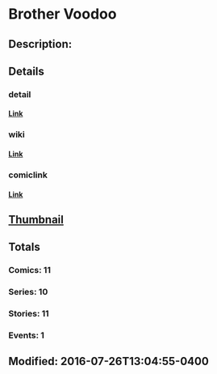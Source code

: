 # Brother Voodoo
## Description: 
## Details
### detail
#### [Link](http://marvel.com/characters/2883/crimson_king?utm_campaign=apiRef&utm_source=225578a89fc76f3d20fbffda5d17a88d)
### wiki
#### [Link](http://marvel.com/universe/Brother_Voodoo?utm_campaign=apiRef&utm_source=225578a89fc76f3d20fbffda5d17a88d)
### comiclink
#### [Link](http://marvel.com/comics/characters/1011090/brother_voodoo?utm_campaign=apiRef&utm_source=225578a89fc76f3d20fbffda5d17a88d)
## [Thumbnail](http://i.annihil.us/u/prod/marvel/i/mg/b/40/image_not_available.jpg)
## Totals
### Comics: 11
### Series: 10
### Stories: 11
### Events: 1
## Modified: 2016-07-26T13:04:55-0400